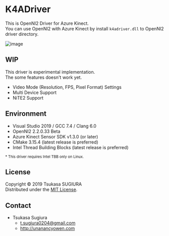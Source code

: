 K4ADriver
=========
This is OpenNI2 Driver for Azure Kinect.  
You can use OpenNI2 with Azure Kinect by install <code>k4adriver.dll</code> to OpenNI2 driver directory.

![image](https://user-images.githubusercontent.com/816705/69304852-09b8a400-0c1a-11ea-8b6a-8eb013b66fd8.jpg)

WIP
---
This driver is experimental implementation.  
The some features doesn't work yet.  

* Video Mode (Resolution, FPS, Pixel Format) Settings
* Multi Device Support
* NiTE2 Support

Environment
-----------
* Visual Studio 2019 / GCC 7.4 / Clang 6.0
* OpenNI2 2.2.0.33 Beta
* Azure Kinect Sensor SDK v1.3.0 (or later)
* CMake 3.15.4 (latest release is preferred)
* Intel Thread Building Blocks (latest release is preferred)

<sup>&#042; This driver requires Intel TBB only on Linux.</sup>  

License
-------
Copyright &copy; 2019 Tsukasa SUGIURA  
Distributed under the [MIT License](http://www.opensource.org/licenses/mit-license.php "MIT License | Open Source Initiative").

Contact
-------
* Tsukasa Sugiura  
    * <t.sugiura0204@gmail.com>  
    * <http://unanancyowen.com> 
